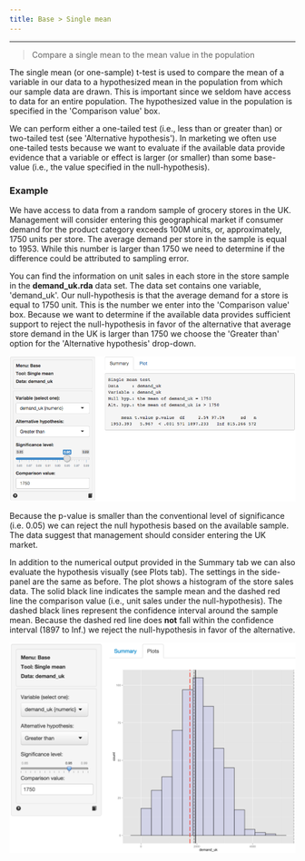 ```yaml
---
title: Base > Single mean
---
```


***


> Compare a single mean to the mean value in the population

The single mean (or one-sample) t-test is used to compare the mean of a variable in our data to a hypothesized mean in the population from which our sample data are drawn. This is important since we seldom have access to data for an entire population. The hypothesized value in the population is specified in the 'Comparison value' box.

We can perform either a one-tailed test (i.e., less than or greater than) or two-tailed test (see 'Alternative hypothesis'). In marketing we often use one-tailed tests because we want to evaluate if the available data provide evidence that a variable or effect is larger (or smaller) than some base-value (i.e., the value specified in the null-hypothesis).

### Example

We have access to data from a random sample of grocery stores in the UK. Management will consider entering this geographical market if consumer demand for the product category exceeds 100M units, or, approximately, 1750 units per store. The average demand per store in the sample is equal to 1953. While this number is larger than 1750 we need to determine if the difference could be attributed to sampling error.

You can find the information on unit sales in each store in the store sample in the __demand\_uk.rda__ data set. The data set contains one variable, 'demand_uk'. Our null-hypothesis is that the average demand for a store is equal to 1750 unit. This is the number we enter into the 'Comparison value' box. Because we want to determine if the available data provides sufficient support to reject the null-hypothesis in favor of the alternative that average store demand in the UK is larger than 1750 we choose the 'Greater than' option for the 'Alternative hypothesis' drop-down.

![Single mean - summary](figures_quant/single_mean_summary.png)

Because the p-value is smaller than the conventional level of significance (i.e. 0.05) we can reject the null hypothesis based on the available sample. The data suggest that management should consider entering the UK market.

In addition to the numerical output provided in the Summary tab we can also evaluate the hypothesis visually (see Plots tab). The settings in the side-panel are the same as before. The plot shows a histogram of the store sales data. The solid black line indicates the sample mean and the dashed red line the comparison value (i.e., unit sales under the null-hypothesis). The dashed black lines represent the confidence interval around the sample mean. Because the dashed red line does __not__ fall within the confidence interval (1897 to Inf.) we reject the null-hypothesis in favor of the alternative.

![Single mean - plots](figures_quant/single_mean_plots.png)
